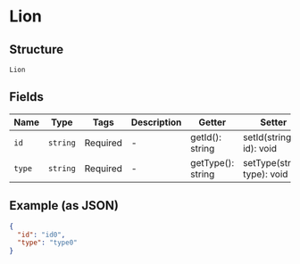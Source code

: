 
# Lion

## Structure

`Lion`

## Fields

| Name | Type | Tags | Description | Getter | Setter |
|  --- | --- | --- | --- | --- | --- |
| `id` | `string` | Required | - | getId(): string | setId(string id): void |
| `type` | `string` | Required | - | getType(): string | setType(string type): void |

## Example (as JSON)

```json
{
  "id": "id0",
  "type": "type0"
}
```

